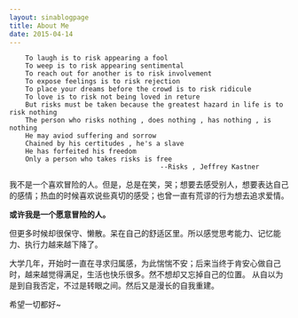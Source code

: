 ```yaml
---
layout: sinablogpage
title: About Me
date: 2015-04-14
---
```


```
    To laugh is to risk appearing a fool
    To weep is to risk appearing sentimental
    To reach out for another is to risk involvement
    To expose feelings is to risk rejection
    To place your dreams before the crowd is to risk ridicule
    To love is to risk not being loved in reture
    But risks must be taken because the greatest hazard in life is to risk nothing
    The person who risks nothing , does nothing , has nothing , is nothing
    He may aviod suffering and sorrow
    Chained by his certitudes , he's a slave
    He has forfeited his freedom
    Only a person who takes risks is free
                                      --Risks , Jeffrey Kastner
```

我不是一个喜欢冒险的人。但是，总是在笑，哭；想要去感受别人，想要表达自己的感情；热血的时候喜欢说些真切的感受；也曾一直有荒谬的行为想去追求爱情。

**或许我是一个愿意冒险的人。**

但更多时候却很保守、懒散。呆在自己的舒适区里。所以感觉思考能力、记忆能力、执行力越来越下降了。

大学几年，开始时一直在寻求归属感，为此惴惴不安；后来当终于肯安心做自己时，越来越觉得满足，生活也快乐很多。然不想却又忘掉自己的位置。
从自以为是到自我否定，不过是转眼之间。然后又是漫长的自我重建。

希望一切都好~

  
